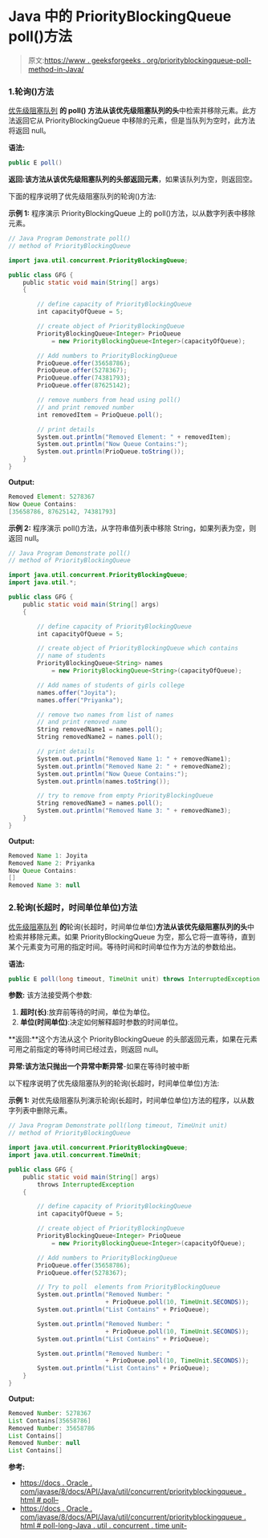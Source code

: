 # Java 中的 PriorityBlockingQueue poll()方法

> 原文:[https://www . geeksforgeeks . org/priorityblockingqueue-poll-method-in-Java/](https://www.geeksforgeeks.org/priorityblockingqueue-poll-method-in-java/)

### 1.轮询()方法

[优先级阻塞队列](https://www.geeksforgeeks.org/priorityblockingqueue-class-in-java/) **的 **poll()** 方法从该优先级阻塞队列的头**中检索并移除元素。此方法返回它从 PriorityBlockingQueue 中移除的元素，但是当队列为空时，此方法将返回 null。

**语法:**

```java
public E poll()
```

**返回:**该方法从该优先级阻塞队列的头部返回**元素**，如果该队列为空，则返回空。

下面的程序说明了优先级阻塞队列的轮询()方法:

**示例 1:** 程序演示 PriorityBlockingQueue 上的 poll()方法，以从数字列表中移除元素。

```java
// Java Program Demonstrate poll()
// method of PriorityBlockingQueue

import java.util.concurrent.PriorityBlockingQueue;

public class GFG {
    public static void main(String[] args)
    {

        // define capacity of PriorityBlockingQueue
        int capacityOfQueue = 5;

        // create object of PriorityBlockingQueue
        PriorityBlockingQueue<Integer> PrioQueue
            = new PriorityBlockingQueue<Integer>(capacityOfQueue);

        // Add numbers to PriorityBlockingQueue
        PrioQueue.offer(35658786);
        PrioQueue.offer(5278367);
        PrioQueue.offer(74381793);
        PrioQueue.offer(87625142);

        // remove numbers from head using poll()
        // and print removed number
        int removedItem = PrioQueue.poll();

        // print details
        System.out.println("Removed Element: " + removedItem);
        System.out.println("Now Queue Contains:");
        System.out.println(PrioQueue.toString());
    }
}
```

**Output:**

```java
Removed Element: 5278367
Now Queue Contains:
[35658786, 87625142, 74381793]

```

**示例 2:** 程序演示 poll()方法，从字符串值列表中移除 String，如果列表为空，则返回 null。

```java
// Java Program Demonstrate poll()
// method of PriorityBlockingQueue

import java.util.concurrent.PriorityBlockingQueue;
import java.util.*;

public class GFG {
    public static void main(String[] args)
    {

        // define capacity of PriorityBlockingQueue
        int capacityOfQueue = 5;

        // create object of PriorityBlockingQueue which contains
        // name of students
        PriorityBlockingQueue<String> names
            = new PriorityBlockingQueue<String>(capacityOfQueue);

        // Add names of students of girls college
        names.offer("Joyita");
        names.offer("Priyanka");

        // remove two names from list of names
        // and print removed name
        String removedName1 = names.poll();
        String removedName2 = names.poll();

        // print details
        System.out.println("Removed Name 1: " + removedName1);
        System.out.println("Removed Name 2: " + removedName2);
        System.out.println("Now Queue Contains:");
        System.out.println(names.toString());

        // try to remove from empty PriorityBlockingQueue
        String removedName3 = names.poll();
        System.out.println("Removed Name 3: " + removedName3);
    }
}
```

**Output:**

```java
Removed Name 1: Joyita
Removed Name 2: Priyanka
Now Queue Contains:
[]
Removed Name 3: null

```

### 2.轮询(长超时，时间单位单位)方法

[优先级阻塞队列](https://www.geeksforgeeks.org/priorityblockingqueue-class-in-java/) **的**轮询(长超时，时间单位单位)**方法从该优先级阻塞队列的头**中检索并移除元素。如果 PriorityBlockingQueue 为空，那么它将一直等待，直到某个元素变为可用的指定时间。等待时间和时间单位作为方法的参数给出。

**语法:**

```java
public E poll(long timeout, TimeUnit unit) throws InterruptedException
```

**参数:**
该方法接受两个参数:

1.  **超时(长)**:放弃前等待的时间，单位为单位。
2.  **单位(时间单位)**:决定如何解释超时参数的时间单位。

**返回:**这个方法从这个 PriorityBlockingQueue 的头部返回元素，如果在元素可用之前指定的等待时间已经过去，则返回 null。

**异常:**该方法只抛出一个异常**中断异常**-如果在等待时被中断

以下程序说明了优先级阻塞队列的轮询(长超时，时间单位单位)方法:

**示例 1:** 对优先级阻塞队列演示轮询(长超时，时间单位单位)方法的程序，以从数字列表中删除元素。

```java
// Java Program Demonstrate poll(long timeout, TimeUnit unit)
// method of PriorityBlockingQueue

import java.util.concurrent.PriorityBlockingQueue;
import java.util.concurrent.TimeUnit;

public class GFG {
    public static void main(String[] args)
        throws InterruptedException
    {

        // define capacity of PriorityBlockingQueue
        int capacityOfQueue = 5;

        // create object of PriorityBlockingQueue
        PriorityBlockingQueue<Integer> PrioQueue
            = new PriorityBlockingQueue<Integer>(capacityOfQueue);

        // Add numbers to PriorityBlockingQueue
        PrioQueue.offer(35658786);
        PrioQueue.offer(5278367);

        // Try to poll  elements from PriorityBlockingQueue
        System.out.println("Removed Number: "
                           + PrioQueue.poll(10, TimeUnit.SECONDS));
        System.out.println("List Contains" + PrioQueue);

        System.out.println("Removed Number: "
                           + PrioQueue.poll(10, TimeUnit.SECONDS));
        System.out.println("List Contains" + PrioQueue);

        System.out.println("Removed Number: "
                           + PrioQueue.poll(10, TimeUnit.SECONDS));
        System.out.println("List Contains" + PrioQueue);
    }
}
```

**Output:**

```java
Removed Number: 5278367
List Contains[35658786]
Removed Number: 35658786
List Contains[]
Removed Number: null
List Contains[]

```

**参考:**

*   [https://docs . Oracle . com/javase/8/docs/API/Java/util/concurrent/priorityblockingqueue . html # poll–](https://docs.oracle.com/javase/8/docs/api/java/util/concurrent/PriorityBlockingQueue.html#poll--)
*   [https://docs . Oracle . com/javase/8/docs/API/Java/util/concurrent/priorityblockingqueue . html # poll-long-Java . util . concurrent . time unit-](https://docs.oracle.com/javase/8/docs/api/java/util/concurrent/PriorityBlockingQueue.html#poll-long-java.util.concurrent.TimeUnit-)